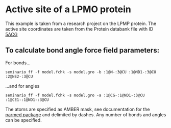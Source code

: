 Active site of a LPMO protein
===============

This example is taken from a research project on the LPMP protein. The active site coordinates are taken from the Protein databank file with ID [5ACG](https://www.rcsb.org/structure/5ACG)

## To calculate bond angle force field parameters:

For bonds...

```
seminario_ff -f model.fchk -s model.gro -b :1@N-:3@CU :1@ND1-:3@CU :2@NE2-:3@CU
```

...and for angles

```
seminario_ff -f model.fchk -s model.gro -a :1@CG-:1@ND1-:3@CU :1@CE1-:1@ND1-:3@CU
```

The atoms are specified as AMBER mask, see documentation for the [parmed package](http://parmed.github.io/ParmEd/) and delimited by dashes. Any number of bonds and angles can be specified.
